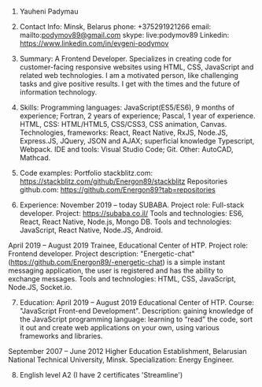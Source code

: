 1. Yauheni Padymau

2. Contact Info:
Minsk, Belarus
phone: +375291921266
email: mailto:podymov89@gmail.com
skype: live:podymov89
Linkedin: https://www.linkedin.com/in/evgeni-podymov

3. Summary:
A Frontend Developer. Specializes in creating code for customer-facing responsive websites using HTML, CSS, JavaScript and related web technologies.
I am a motivated person, like challenging tasks and give positive results. I get with the times and the future of information technology.

4. Skills:
Programming languages: JavaScript(ES5/ES6), 9  months of experience;
                       Fortran, 2 years  of experience;
                       Pascal, 1 year  of experience.
HTML, CSS: HTML/HTML5, CSS/CSS3, CSS animation, Canvas.
Technologies, frameworks: React, React Native, RxJS, Node.JS, Express.JS, JQuery, JSON and AJAX; superficial knowledge Typescript, Webpack.
IDE and tools: Visual Studio Code; Git.
Other: AutoCAD, Mathcad.

5. Code examples:
Portfolio stackblitz.com: https://stackblitz.com/github/Energon89/stackblitz
Repositories github.com: https://github.com/Energon89?tab=repositories

6. Experience:
November 2019 – today
SUBABA.
Project role: Full-stack developer.
Project: https://subaba.co.il/
Tools and technologies: ES6, React, React Native, Node.js, Mongo DB.
Tools and technologies: JavaScript, React Native, Node.JS, Android.

April 2019 – August 2019
Trainee, Educational Center of HTP.
Project role: Frontend developer.
Project description: "Energetic-chat" (https://github.com/Energon89/-energetic-chat) is a simple instant messaging application,
the user is registered and has the ability to exchange messages.
Tools and technologies: HTML, CSS, JavaScript, Node.JS, Socket.io.

7. Education:
April 2019 – August 2019
Educational Center of HTP.
Course: "JavaScript Front-end Development".
Description: gaining knowledge of the JavaScript programming language:
learning to “read” the code, sort it out and create web applications on your
own, using various frameworks and libraries.

September 2007 – June 2012
Higher Education Establishment, Belarusian National Technical University, Minsk.
Specialization: Energy Engineer.

8. English level A2 (I have 2 certificates 'Streamline')